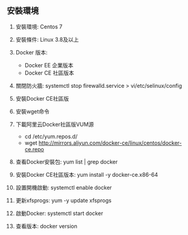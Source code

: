 <h2>安裝環境</h2>

1. 安裝環境: Centos 7
2. 安裝條件: Linux 3.8及以上
3. Docker 版本:
   - Docker EE 企業版本
   - Docker CE 社區版本
  
4. 關閉防火牆: systemctl stop firewalld.service > vi/etc/selinux/config
5. 安裝Docker CE社區版
6. 安裝wget命令
7. 下載阿里云Docker社區版VUM源
   - cd /etc/yum.repos.d/
   - wget http://mirrors.aliyun.com/docker-ce/linux/centos/docker-ce.repo

8. 查看Docker安裝包: yum list | grep docker
9. 安裝Docker CE社區版本: yum install -y docker-ce.x86-64
10. 設置開機啟動: systemctl enable docker
11. 更新xfsprogs: yum -y update xfsprogs
12. 啟動Docker: systemctl start docker
13. 查看版本: docker version
